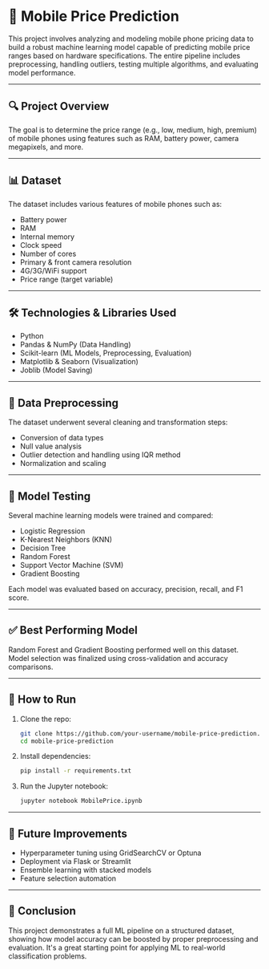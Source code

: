 # 📱 Mobile Price Prediction

This project involves analyzing and modeling mobile phone pricing data to build a robust machine learning model capable of predicting mobile price ranges based on hardware specifications. The entire pipeline includes preprocessing, handling outliers, testing multiple algorithms, and evaluating model performance.

---

## 🔍 Project Overview

The goal is to determine the price range (e.g., low, medium, high, premium) of mobile phones using features such as RAM, battery power, camera megapixels, and more.

---

## 📊 Dataset

The dataset includes various features of mobile phones such as:

- Battery power
- RAM
- Internal memory
- Clock speed
- Number of cores
- Primary & front camera resolution
- 4G/3G/WiFi support
- Price range (target variable)

---

## 🛠️ Technologies & Libraries Used

- Python
- Pandas & NumPy (Data Handling)
- Scikit-learn (ML Models, Preprocessing, Evaluation)
- Matplotlib & Seaborn (Visualization)
- Joblib (Model Saving)

---

## 🧼 Data Preprocessing

The dataset underwent several cleaning and transformation steps:

- Conversion of data types
- Null value analysis
- Outlier detection and handling using IQR method
- Normalization and scaling

---

## 🧪 Model Testing

Several machine learning models were trained and compared:

- Logistic Regression
- K-Nearest Neighbors (KNN)
- Decision Tree
- Random Forest
- Support Vector Machine (SVM)
- Gradient Boosting

Each model was evaluated based on accuracy, precision, recall, and F1 score.

---

## ✅ Best Performing Model

Random Forest and Gradient Boosting performed well on this dataset. Model selection was finalized using cross-validation and accuracy comparisons.

---

## 📁 How to Run

1. Clone the repo:
   ```bash
   git clone https://github.com/your-username/mobile-price-prediction.git
   cd mobile-price-prediction
   ```

2. Install dependencies:
   ```bash
   pip install -r requirements.txt
   ```

3. Run the Jupyter notebook:
   ```bash
   jupyter notebook MobilePrice.ipynb
   ```

---

## 🧠 Future Improvements

- Hyperparameter tuning using GridSearchCV or Optuna
- Deployment via Flask or Streamlit
- Ensemble learning with stacked models
- Feature selection automation

---

## 📌 Conclusion

This project demonstrates a full ML pipeline on a structured dataset, showing how model accuracy can be boosted by proper preprocessing and evaluation. It's a great starting point for applying ML to real-world classification problems.

